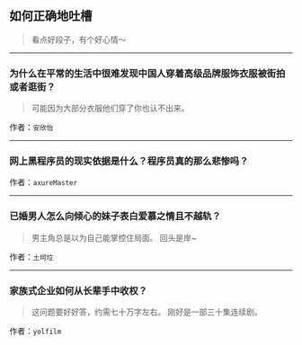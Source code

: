 ## 如何正确地吐槽

> 看点好段子，有个好心情～


 
---

### 为什么在平常的生活中很难发现中国人穿着高级品牌服饰衣服被街拍或者逛街？

> 可能因为大部分衣服他们穿了你也认不出来。


作者：`安欣怡`

---

### 网上黑程序员的现实依据是什么？程序员真的那么悲惨吗？

> 


作者：`axureMaster`

---

### 已婚男人怎么向倾心的妹子表白爱慕之情且不越轨？

> 男主角总是以为自己能掌控住局面。
> 回头是岸~


作者：`土坷垃`

---

### 家族式企业如何从长辈手中收权？

> 这问题要好好答，约需七十万字左右。
> 刚好是一部三十集连续剧。


作者：`yolfilm`